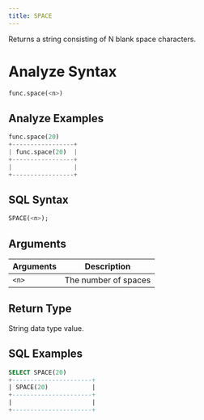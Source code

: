 ```yaml
---
title: SPACE
---
```


Returns a string consisting of N blank space characters.

# Analyze Syntax

```python
func.space(<n>)
```

## Analyze Examples
```python
func.space(20)
+-----------------+
| func.space(20)  |
+-----------------+
|                 |
+-----------------+
```

## SQL Syntax

```sql
SPACE(<n>);
```

## Arguments

| Arguments | Description          |
|-----------|----------------------|
| `<n>`     | The number of spaces |

## Return Type

String data type value.

## SQL Examples

```sql
SELECT SPACE(20)
+----------------------+
| SPACE(20)            |
+----------------------+
|                      |
+----------------------+
```
